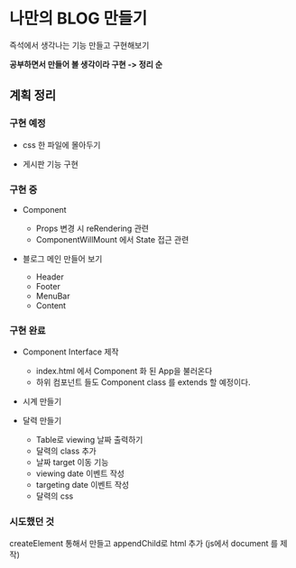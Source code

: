 # 나만의 BLOG 만들기

즉석에서 생각나는 기능 만들고 구현해보기

**공부하면서 만들어 볼 생각이라 구현 -> 정리 순**

## 계획 정리

### 구현 예정

* css 한 파일에 몰아두기

* 게시판 기능 구현

### 구현 중

* Component
    - Props 변경 시 reRendering 관련
    - ComponentWillMount 에서 State 접근 관련

* 블로그 메인 만들어 보기
    - Header
    - Footer
    - MenuBar
    - Content

### 구현 완료

* Component Interface 제작
    - index.html 에서 Component 화 된 App을 불러온다
    - 하위 컴포넌트 들도 Component class 를 extends 할 예정이다.

* 시계 만들기

* 달력 만들기
    - Table로 viewing 날짜 출력하기
    - 달력의 class 추가
    - 날짜 target 이동 기능
    - viewing date 이벤트 작성
    - targeting date 이벤트 작성
    - 달력의 css

### 시도했던 것

createElement 통해서 만들고 appendChild로 html 추가 (js에서 document 를 제작)